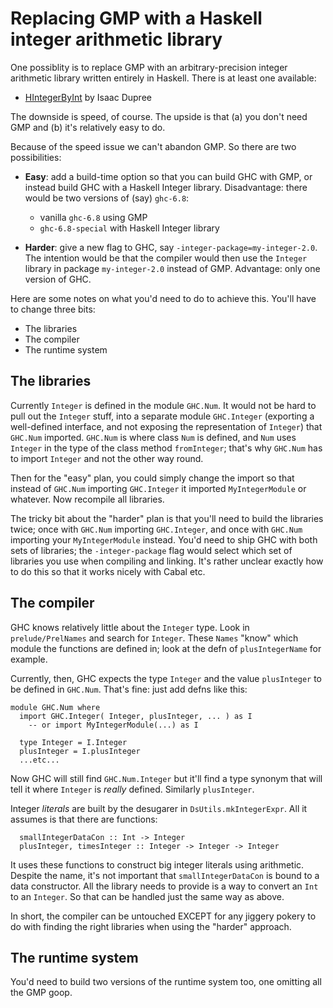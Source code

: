 # Replacing GMP with a Haskell integer arithmetic library


One possiblity is to replace GMP with an arbitrary-precision integer arithmetic library written entirely in Haskell. There is at least one available:

- [ HIntegerByInt](http://www.haskell.org/pipermail/libraries/2007-August/007909.html) by Isaac Dupree


The downside is speed, of course.  The upside is that (a) you don't need GMP and (b) it's relatively easy to do.


Because of the speed issue we can't abandon GMP.  So there are two possibilities: 

- **Easy**: add a build-time option so that you can build GHC with GMP, or instead build GHC with a Haskell Integer library.  Disadvantage: there would be two versions of (say) `ghc-6.8`: 

  - vanilla `ghc-6.8` using GMP
  - `ghc-6.8-special` with Haskell Integer library

- **Harder**: give a new flag to GHC, say `-integer-package=my-integer-2.0`.  The intention would be that the compiler would then use the `Integer` library in package `my-integer-2.0` instead of GMP.  Advantage: only one version of GHC.


Here are some notes on what you'd need to do to achieve this.
You'll have to change three bits:

- The libraries
- The compiler
- The runtime system

## The libraries


Currently `Integer` is defined in the module `GHC.Num`.  It would not be hard to pull out the `Integer` stuff, into a separate module `GHC.Integer` (exporting a well-defined interface, and not exposing the representation of `Integer`) that `GHC.Num` imported.  `GHC.Num` is where class `Num` is defined, and `Num` uses `Integer` in the type of the class method `fromInteger`; that's why `GHC.Num` has to import `Integer` and not the other way round. 


Then for the "easy" plan, you could simply change the import so that instead of `GHC.Num` importing `GHC.Integer` it imported `MyIntegerModule` or whatever.  Now recompile all libraries.


The tricky bit about the "harder" plan is that you'll need to build the libraries twice; once with `GHC.Num` importing `GHC.Integer`, and once with `GHC.Num` importing your `MyIntegerModule` instead.  You'd need to ship GHC with both sets of libraries; the `-integer-package` flag would select which set of libraries you use when compiling and linking.  It's rather unclear exactly how to do this so that it works nicely with Cabal etc.

## The compiler


GHC knows relatively little about the `Integer` type. Look in `prelude/PrelNames` and search for `Integer`.  These `Names` "know" which module the functions are defined in; look at the defn of `plusIntegerName` for example.  


Currently, then, GHC expects the type `Integer` and the value `plusInteger` to be defined in `GHC.Num`.  That's fine: just add defns like this:

```wiki
module GHC.Num where
  import GHC.Integer( Integer, plusInteger, ... ) as I
    -- or import MyIntegerModule(...) as I

  type Integer = I.Integer
  plusInteger = I.plusInteger
  ...etc...
```


Now GHC will still find `GHC.Num.Integer` but it'll find a type synonym that will tell it where `Integer` is *really* defined.  Similarly `plusInteger`.


Integer *literals* are built by the desugarer in `DsUtils.mkIntegerExpr`.  All it assumes is that there are functions:

```wiki
  smallIntegerDataCon :: Int -> Integer
  plusInteger, timesInteger :: Integer -> Integer -> Integer
```


It uses these functions to construct big integer literals using arithmetic. Despite the name, it's not important that `smallIntegerDataCon` is bound to a data constructor. All the library needs to provide is a way to convert an `Int` to an `Integer`.  So that can be handled just the same way as above.


In short, the compiler can be untouched EXCEPT for any jiggery pokery to do with finding the right libraries when using the "harder" approach.

## The runtime system



You'd need to build two versions of the runtime system too, one omitting all the GMP goop.



 


